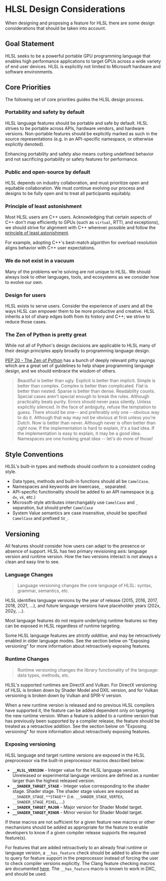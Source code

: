 # HLSL Design Considerations

When designing and proposing a feature for HLSL there are some design
considerations that should be taken into account.

## Goal Statement

HLSL seeks to be a powerful portable GPU programming language that enables high
performance applications to target GPUs across a wide variety of end user
devices. HLSL is explicitly not limited to Microsoft hardware and software
environments.

## Core Priorities

The following set of core priorities guides the HLSL design process.

### Portability and safety by default

HLSL language features should be portable and safe by default. HLSL strives to
be portable across APIs, hardware vendors, and hardware versions. Non-portable
features should be explicitly marked as such in the source representations (e.g.
in an API-specific namespace, or otherwise explicitly denoted).

Enhancing portability and safety also means curbing undefined behavior and not
sacrificing portability or safety features for performance.

### Public and open-source by default

HLSL depends on industry collaboration, and must prioritize open and equitable
collaboration. We must continue evolving our process and designs to be fully
open and to treat all participants equitably.

### Principle of least astonishment

Most HLSL users are C++ users. Acknowledging that certain aspects of C++ don't
map efficiently to GPUs (such as `virtual`, RTTI, and exceptions), we should
strive for alignment with C++ wherever possible and follow the [principle of
least astonishment](https://en.wikipedia.org/wiki/Principle_of_least_astonishment).

For example, adopting C++'s best-match algorithm for overload resolution aligns
behavior with C++ user expectations.

### We do not exist in a vacuum

Many of the problems we're solving are not unique to HLSL. We should always look
to other languages, tools, and ecosystems as we consider how to evolve our own.

### Design for users

HLSL exists to serve users. Consider the experience of users and all the ways
HLSL can empower them to be more productive and creative. HLSL inherits a lot of
sharp edges both from its history and C++; we strive to reduce those cases.

### The Zen of Python is pretty great

While not all of Python's design decisions are applicable to HLSL many of their
design principles apply broadly to programming language design.

[PEP 20 - The Zen of Python](https://peps.python.org/pep-0020/) has a bunch of
deeply relevant pithy sayings which are a great set of guidelines to help shape
programming language design, and we should embrace the wisdom of others.

> Beautiful is better than ugly.
> Explicit is better than implicit.
> Simple is better than complex.
> Complex is better than complicated.
> Flat is better than nested.
> Sparse is better than dense.
> Readability counts.
> Special cases aren't special enough to break the rules.
> Although practicality beats purity.
> Errors should never pass silently.
> Unless explicitly silenced.
> In the face of ambiguity, refuse the temptation to guess.
> There should be one-- and preferably only one --obvious way to do it.
> Although that way may not be obvious at first unless you're Dutch.
> Now is better than never.
> Although never is often better than *right* now.
> If the implementation is hard to explain, it's a bad idea.
> If the implementation is easy to explain, it may be a good idea.
> Namespaces are one honking great idea -- let's do more of those!

## Style Conventions

HLSL's built-in types and methods should conform to a consistent coding style.

* Data types, methods and built-in functions should all be `CamelCase`.
* Namespaces and keywords are lowercase, `_` separated.
* API-specific functionality should be added to an API namespace (e.g. `dx`,
  `vk`, etc.)
* Microsoft-style attributes interchangably use `CamelCase` and `_` separation,
  but should prefer `CamelCase`
* System Value semantics are case insensitive, should be specified `CamelCase`
  and prefixed `SV_`.

## Versioning

All features should consider how users can adapt to the presence or absence of
support. HLSL has two primary revisioning axis: language version and runtime
version. How the two versions interact is not always a clean and easy line to
see.

### Language Changes

> Language versioning changes the core language of HLSL: syntax, grammar,
> semantics, etc.

HLSL identifies language versions by the year of release (2015, 2016, 2017,
2018, 2021, ...), and future language versions have placeholder years (202x,
202y, ...).

Most language features do not require underlying runtime features so they can be
exposed in HLSL regardless of runtime targeting.

Some HLSL language features are _strictly additive_, and may be retroactively
enabled in older language modes. See the section below on "Exposing versioning"
for more information about retroactively exposing features.

### Runtime Changes

> Runtime versioning changes the library functionality of the language: data
> types, methods, etc.

HLSL's supported runtimes are DirectX and Vulkan. For DirectX versioning of HLSL
is broken down by Shader Model and DXIL version, and for Vulkan versioning is
broken down by Vulkan and SPIR-V version.

When a new runtime version is released and no previous HLSL compilers have
supported it, the feature can be added dependent only on targeting the new
runtime version. When a feature is added to a runtime version that has
previously been supported by a compiler release, the feature should be treated
as a retroactive addition. See the section below on "Exposing versioning" for
more information about retroactively exposing features.

### Exposing versioning

HLSL language and target runtime versions are exposed in the HLSL preprocessor
via the built-in preprocessor macros described below:

* **`__HLSL_VERSION`** - Integer value for the HLSL language version. Unreleased
  or experimental language versions are defined as a number larger than the
  highest released version.
* **`__SHADER_TARGET_STAGE`** - Integer value corresponding to the shader stage.
  Shader stage. The shader stage values are exposed as
  `__SHADER_STAGE_**STAGE**` (i.e. `__SHADER_STAGE_VERTEX`,
  `__SHADER_STAGE_PIXEL`, ...)
* **`__SHADER_TARGET_MAJOR`** - Major version for Shader Model target.
* **`__SHADER_TARGET_MINOR`** - Minor version for Shader Model target.

If these macros are not sufficient for a given feature new macros or other
mechanisms should be added as appropriate for the feature to enable developers
to know if a given compiler release supports the required feature(s).

For features that are added retroactively to an already final runtime or
language version, a `__has_feature` check should be added to allow the user to
query for feature support in the preprocessor instead of forcing the user to
check compiler versions explicitly. The Clang feature checking macros are
documented
[here](https://clang.llvm.org/docs/LanguageExtensions.html#feature-checking-macros).
The `__has_feature` macro is known to work in DXC, and should be used.
